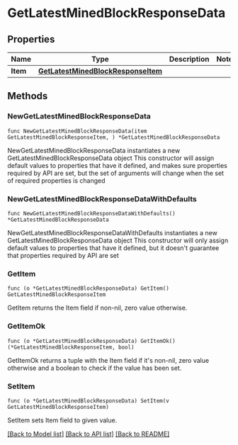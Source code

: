 # GetLatestMinedBlockResponseData

## Properties

Name | Type | Description | Notes
------------ | ------------- | ------------- | -------------
**Item** | [**GetLatestMinedBlockResponseItem**](GetLatestMinedBlockResponseItem.md) |  | 

## Methods

### NewGetLatestMinedBlockResponseData

`func NewGetLatestMinedBlockResponseData(item GetLatestMinedBlockResponseItem, ) *GetLatestMinedBlockResponseData`

NewGetLatestMinedBlockResponseData instantiates a new GetLatestMinedBlockResponseData object
This constructor will assign default values to properties that have it defined,
and makes sure properties required by API are set, but the set of arguments
will change when the set of required properties is changed

### NewGetLatestMinedBlockResponseDataWithDefaults

`func NewGetLatestMinedBlockResponseDataWithDefaults() *GetLatestMinedBlockResponseData`

NewGetLatestMinedBlockResponseDataWithDefaults instantiates a new GetLatestMinedBlockResponseData object
This constructor will only assign default values to properties that have it defined,
but it doesn't guarantee that properties required by API are set

### GetItem

`func (o *GetLatestMinedBlockResponseData) GetItem() GetLatestMinedBlockResponseItem`

GetItem returns the Item field if non-nil, zero value otherwise.

### GetItemOk

`func (o *GetLatestMinedBlockResponseData) GetItemOk() (*GetLatestMinedBlockResponseItem, bool)`

GetItemOk returns a tuple with the Item field if it's non-nil, zero value otherwise
and a boolean to check if the value has been set.

### SetItem

`func (o *GetLatestMinedBlockResponseData) SetItem(v GetLatestMinedBlockResponseItem)`

SetItem sets Item field to given value.



[[Back to Model list]](../README.md#documentation-for-models) [[Back to API list]](../README.md#documentation-for-api-endpoints) [[Back to README]](../README.md)


